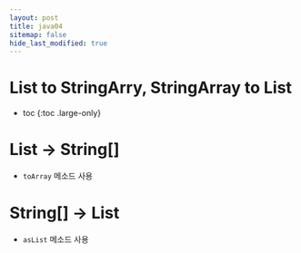 ```yaml
---
layout: post
title: java04
sitemap: false
hide_last_modified: true
---
```

# List to StringArry, StringArray to List

* toc
{:toc .large-only}

# List -> String[]

- ```toArray``` 메소드 사용

# String[] -> List

- ```asList``` 메소드 사용